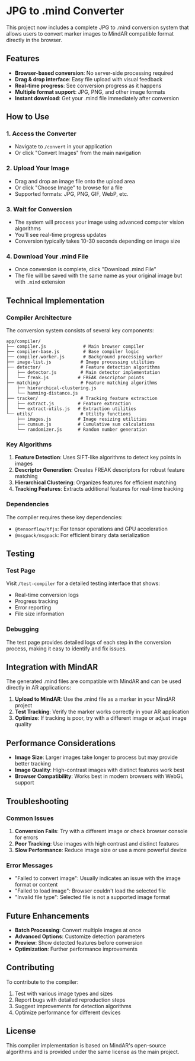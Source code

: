 # JPG to .mind Converter

This project now includes a complete JPG to .mind conversion system that allows users to convert marker images to MindAR compatible format directly in the browser.

## Features

- **Browser-based conversion**: No server-side processing required
- **Drag & drop interface**: Easy file upload with visual feedback
- **Real-time progress**: See conversion progress as it happens
- **Multiple format support**: JPG, PNG, and other image formats
- **Instant download**: Get your .mind file immediately after conversion

## How to Use

### 1. Access the Converter
- Navigate to `/convert` in your application
- Or click "Convert Images" from the main navigation

### 2. Upload Your Image
- Drag and drop an image file onto the upload area
- Or click "Choose Image" to browse for a file
- Supported formats: JPG, PNG, GIF, WebP, etc.

### 3. Wait for Conversion
- The system will process your image using advanced computer vision algorithms
- You'll see real-time progress updates
- Conversion typically takes 10-30 seconds depending on image size

### 4. Download Your .mind File
- Once conversion is complete, click "Download .mind File"
- The file will be saved with the same name as your original image but with `.mind` extension

## Technical Implementation

### Compiler Architecture

The conversion system consists of several key components:

```
app/compiler/
├── compiler.js              # Main browser compiler
├── compiler-base.js         # Base compiler logic
├── compiler.worker.js       # Background processing worker
├── image-list.js           # Image processing utilities
├── detector/               # Feature detection algorithms
│   ├── detector.js         # Main detector implementation
│   └── freak.js           # FREAK descriptor points
├── matching/               # Feature matching algorithms
│   ├── hierarchical-clustering.js
│   └── hamming-distance.js
├── tracker/                # Tracking feature extraction
│   ├── extract.js         # Feature extraction
│   └── extract-utils.js   # Extraction utilities
└── utils/                  # Utility functions
    ├── images.js          # Image resizing utilities
    ├── cumsum.js          # Cumulative sum calculations
    └── randomizer.js      # Random number generation
```

### Key Algorithms

1. **Feature Detection**: Uses SIFT-like algorithms to detect key points in images
2. **Descriptor Generation**: Creates FREAK descriptors for robust feature matching
3. **Hierarchical Clustering**: Organizes features for efficient matching
4. **Tracking Features**: Extracts additional features for real-time tracking

### Dependencies

The compiler requires these key dependencies:
- `@tensorflow/tfjs`: For tensor operations and GPU acceleration
- `@msgpack/msgpack`: For efficient binary data serialization

## Testing

### Test Page
Visit `/test-compiler` for a detailed testing interface that shows:
- Real-time conversion logs
- Progress tracking
- Error reporting
- File size information

### Debugging
The test page provides detailed logs of each step in the conversion process, making it easy to identify and fix issues.

## Integration with MindAR

The generated .mind files are compatible with MindAR and can be used directly in AR applications:

1. **Upload to MindAR**: Use the .mind file as a marker in your MindAR project
2. **Test Tracking**: Verify the marker works correctly in your AR application
3. **Optimize**: If tracking is poor, try with a different image or adjust image quality

## Performance Considerations

- **Image Size**: Larger images take longer to process but may provide better tracking
- **Image Quality**: High-contrast images with distinct features work best
- **Browser Compatibility**: Works best in modern browsers with WebGL support

## Troubleshooting

### Common Issues

1. **Conversion Fails**: Try with a different image or check browser console for errors
2. **Poor Tracking**: Use images with high contrast and distinct features
3. **Slow Performance**: Reduce image size or use a more powerful device

### Error Messages

- "Failed to convert image": Usually indicates an issue with the image format or content
- "Failed to load image": Browser couldn't load the selected file
- "Invalid file type": Selected file is not a supported image format

## Future Enhancements

- **Batch Processing**: Convert multiple images at once
- **Advanced Options**: Customize detection parameters
- **Preview**: Show detected features before conversion
- **Optimization**: Further performance improvements

## Contributing

To contribute to the compiler:

1. Test with various image types and sizes
2. Report bugs with detailed reproduction steps
3. Suggest improvements for detection algorithms
4. Optimize performance for different devices

## License

This compiler implementation is based on MindAR's open-source algorithms and is provided under the same license as the main project. 